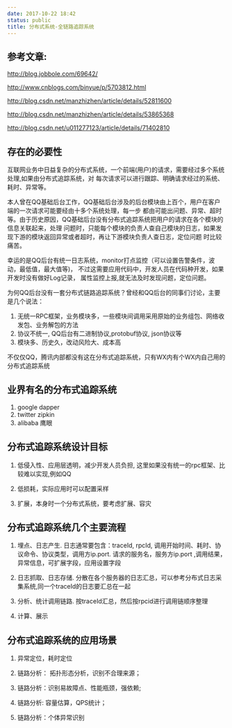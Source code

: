 ```yaml
---
date: 2017-10-22 18:42
status: public
title: 分布式系统-全链路追踪系统
---
```


## 参考文章:

http://blog.jobbole.com/69642/

http://www.cnblogs.com/binyue/p/5703812.html

http://blog.csdn.net/manzhizhen/article/details/52811600

http://blog.csdn.net/manzhizhen/article/details/53865368

http://blog.csdn.net/u011277123/article/details/71402810

## 存在的必要性

互联网业务中日益复杂的分布式系统，一个前端(用户)的请求，需要经过多个系统处理,如果由分布式追踪系统，对
每次请求可以进行跟踪、明确请求经过的系统、耗时、异常等。

本人曾在QQ基础后台工作，QQ基础后台涉及的后台模块由上百个，用户在客户端的一次请求可能要经由十多个系统处理，每一步
都由可能出问题、异常、超时等。由于历史原因，QQ基础后台没有分布式追踪系统把用户的请求在各个模块的信息关联起来，处理
问题时，只能每个模块的负责人查自己模块的日志，如果发现下游的模块返回异常或者超时，再让下游模块负责人查日志，定位问题
时比较痛苦。

幸运的是QQ后台有统一日志系统，monitor打点监控（可以设置告警条件，波动，最低值，最大值等)， 不过这需要应用代码中，开发人员在代码种开发，如果开发时没有做好Log记录，
属性监控上报,就无法及时发现问题，定位问题。

为何QQ后台没有一套分布式链路追踪系统？曾经和QQ后台的同事们讨论，主要是几个说法：

1. 无统一RPC框架，业务模块多，一些模块间调用采用原始的业务组包、网络收发包、业务解包的方法
2. 协议不统一, QQ后台有二进制协议,protobuf协议, json协议等
3. 模块多、历史久，改动风险大、成本高


不仅仅QQ，腾讯内部都没有这在分布式追踪系统，只有WX内有个WX内自己用的分布式追踪系统

## 业界有名的分布式追踪系统

1. google   dapper
2. twitter  zipkin
3. alibaba  鹰眼


## 分布式追踪系统设计目标

1. 低侵入性、应用层透明，减少开发人员负担, 这里如果没有统一的rpc框架、比较难以实现,例如QQ

2. 低损耗，实际应用时可以配置采样

3. 扩展，本身时一个分布式系统，要考虑扩展、容灾

## 分布式追踪系统几个主要流程

1. 埋点、日志产生. 日志通常要包含：traceId, rpcId, 调用开始时间、耗时、协议命令、协议类型，调用方ip.port.
请求的服务名，服务方ip.port ,调用结果，异常信息，可扩展字段，应用设置字段

2. 日志抓取、日志存储.  分散在各个服务器的日志汇总，可以参考分布式日志采集系统,同一个traceId的日志要汇总在一起

3. 分析、统计调用链路. 按traceId汇总，然后按rpcid进行调用链顺序整理

4. 计算、展示


## 分布式追踪系统的应用场景

1. 异常定位，耗时定位

2. 链路分析： 拓扑形态分析，识别不合理来源；

3. 链路分析：识别易故障点、性能瓶颈，强依赖;

4. 链路分析: 容量估算，QPS统计；

5. 链路分析：个体异常识别




